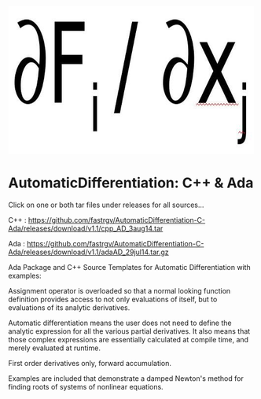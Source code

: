 ![jacobian](https://github.com/fastrgv/AutomaticDifferentiation-C-Ada/blob/master/jac.jpg)

# AutomaticDifferentiation: C++ & Ada

Click on one or both tar files under releases for all sources...

C++ :
https://github.com/fastrgv/AutomaticDifferentiation-C-Ada/releases/download/v1.1/cpp_AD_3aug14.tar

Ada :
https://github.com/fastrgv/AutomaticDifferentiation-C-Ada/releases/download/v1.1/adaAD_29jul14.tar.gz


Ada Package and C++ Source Templates for Automatic Differentiation with examples: 

Assignment operator is overloaded so that a normal looking function definition provides access to not only evaluations of itself, but to evaluations of its analytic derivatives. 

Automatic differentiation means the user does not need to define the analytic expression for all the various partial derivatives. It also means that those complex expressions are essentially calculated at compile time, and merely evaluated at runtime. 

First order derivatives only, forward accumulation. 

Examples are included that demonstrate a damped Newton's method for finding roots of systems of nonlinear equations.
